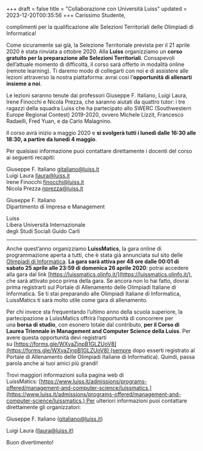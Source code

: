 +++
draft = false
title = "Collaborazione con Università Luiss"
updated = 2023-12-20T00:35:56
+++
Carissimo Studente,

complimenti per la qualificazione alle Selezioni Territoriali delle Olimpiadi di Informatica!

Come sicuramente sai già, la Selezione Territoriale prevista per il 21 aprile 2020 è stata rinviata a ottobre 2020. Alla **Luiss** organizziamo un **corso gratuito per la preparazione alle Selezioni Territoriali**. Consapevoli dell’attuale momento di difficoltà, il corso sarà offerto in modalità online (remote learning). Ti daremo modo di collegarti con noi e di assistere alle lezioni attraverso la nostra piattaforma: avrai così l’**opportunità di allenarti insieme a noi**.

Le lezioni saranno tenute dai professori Giuseppe F. Italiano, Luigi Laura, Irene Finocchi e Nicola Prezza, che saranno aiutati da quattro tutor: i tre ragazzi della squadra Luiss che ha partecipato allo SWERC (Southwestern Europe Regional Contest) 2019-2020, ovvero Michele Lizzit, Francesco Radaelli, Fred Yuan, e da Carlo Malagnino.

Il corso avrà inizio a maggio 2020 e **si svolgerà tutti i lunedì dalle 16:30 alle 18:30, a partire da lunedì 4 maggio**.

Per qualsiasi informazione puoi contattare direttamente i docenti del corso ai seguenti recapiti:

Giuseppe F. Italiano [gitaliano@luiss.it](mailto:gitaliano@luiss.it)<br/>Luigi Laura [llaura@luiss.it](mailto:llaura@luiss.it)<br/>Irene Finocchi [finocchi@luiss.it](mailto:finocchi@luiss.it)<br/>Nicola Prezza [nprezza@luiss.it](mailto:nprezza@luiss.it)


Giuseppe F. Italiano<br/>Dipartimento di Impresa e Management

Luiss<br/>Libera Università Internazionale<br/>degli Studi Sociali Guido Carli

---

Anche quest’anno organizziamo **LuissMatics**, la gara online di programmazione
aperta a tutti, che è stata già annunciata sul sito delle [Olimpiadi di
Informatica](https://www.olimpiadi-informatica.it). **La gara sarà attiva per
48 ore dalle 00:01 di sabato 25 aprile alle 23:59 di domenica 26 aprile 2020**:
potrai accedere alla gara dal
link [https://luissmatics.olinfo.it/](https://luissmatics.olinfo.it/), che sarà
attivato poco prima della gara. Se ancora non lo hai fatto, dovrai prima
registrarti sul Portale di Allenamento delle Olimpiadi Italiane di Informatica.
Se ti stai preparando alle Olimpiadi Italiane di Informatica, LuissMatics ti
sarà molto utile come gara di allenamento.

Per chi invece sta frequentando l’ultimo anno della scuola superiore, la partecipazione a LuissMatics offrirà l’opportunità di concorrere per una **borsa di studio**, con esonero totale dal contributo, **per il Corso di Laurea Triennale in Management and Computer Science della Luiss**. Per avere questa opportunità devi registrarti su [https://forms.gle/WXvaZjnpB1GLZUoV8](https://forms.gle/WXvaZjnpB1GLZUoV8) (sempre dopo esserti registrato al Portale di Allenamento delle Olimpiadi Italiane di Informatica). Quindi, passa parola anche ai tuoi amici più grandi!

Trovi maggiori informazioni sulla pagina web di LuissMatics: [https://www.luiss.it/admissions/programs-offered/management-and-computer-science/luissmatics.](https://www.luiss.it/admissions/programs-offered/management-and-computer-science/luissmatics.) Per ulteriori informazioni puoi contattare direttamente gli organizzatori:

Giuseppe F. Italiano ([gitaliano@luiss.it](mailto:gitaliano@luiss.it))

Luigi Laura ([llaura@luiss.it](mailto:llaura@luiss.it))

Buon divertimento!
